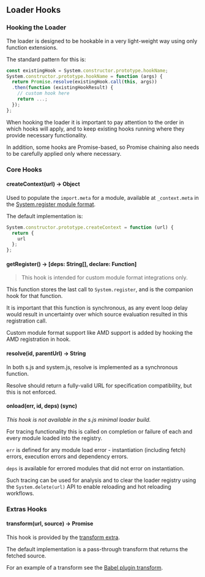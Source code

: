 ## Loader Hooks

### Hooking the Loader

The loader is designed to be hookable in a very light-weight way using only function extensions.

The standard pattern for this is:

```js
const existingHook = System.constructor.prototype.hookName;
System.constructor.prototype.hookName = function (args) {
  return Promise.resolve(existingHook.call(this, args))
  .then(function (existingHookResult) {
    // custom hook here
    return ...;
  });
};
```

When hooking the loader it is important to pay attention to the order in which hooks will apply, and to
keep existing hooks running where they provide necessary functionality.

In addition, some hooks are Promise-based, so Promise chaining
also needs to be carefully applied only where necessary.

### Core Hooks

#### createContext(url) -> Object

Used to populate the `import.meta` for a module, available at `_context.meta` in the [System.register module format](system-register.md).

The default implementation is:

```js
System.constructor.prototype.createContext = function (url) {
  return {
    url
  };
};
```

#### getRegister() -> [deps: String[], declare: Function]

> This hook is intended for custom module format integrations only.

This function stores the last call to `System.register`, and is the companion hook for that function.

It is important that this function is synchronous, as any event loop delay would result in uncertainty over which source evaluation
resulted in this registration call.

Custom module format support like AMD support is added by hooking the AMD registration in hook.

#### resolve(id, parentUrl) -> String

In both s.js and system.js, resolve is implemented as a synchronous function.

Resolve should return a fully-valid URL for specification compatibility, but this is not enforced.

#### onload(err, id, deps) (sync)

_This hook is not available in the s.js minimal loader build._

For tracing functionality this is called on completion or failure of each and every module loaded into the registry.

`err` is defined for any module load error - instantiation (including fetch) errors, execution errors and dependency errors.

`deps` is available for errored modules that did not error on instantiation.

Such tracing can be used for analysis and to clear the loader registry using the `System.delete(url)` API to enable reloading and hot reloading workflows.

### Extras Hooks

#### transform(url, source) -> Promise<String>

This hook is provided by the [transform extra](../dist/extras/transform.js).

The default implementation is a pass-through transform that returns the fetched source.

For an example of a transform see the [Babel plugin transform](https://github.com/systemjs/systemjs-transform-babel).